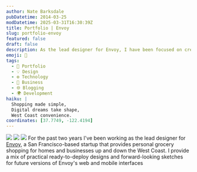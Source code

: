 ```yaml
---
author: Nate Barksdale
pubDatetime: 2014-03-25
modDatetime: 2025-03-31T16:30:39Z
title: Portfolio | Envoy
slug: portfolio-envoy
featured: false
draft: false
description: As the lead designer for Envoy, I have been focused on creating innovative and practical designs for our users. My work includes both ready-to-deploy designs and visionary concepts for future web and mobile interfaces. Based on the context provided, the relevant geolocation coordinates for San Francisco, where Envoy is based, would be approximately 37.7749° N, 122.4194° W.
emoji: 🛒
tags:
  - 📁 Portfolio
  - 💡 Design
  - ⚙️ Technology
  - 💼 Business
  - 🌐 Blogging
  - 🌍 Development
haiku: |
  Shopping made simple,  
  Digital dreams take shape,  
  West Coast convenience.
coordinates: [37.7749, -122.4194]
---
```


![](@assets/images/portfolio-envoy-website.jpg) ![](@assets/images/portfolio-envoy-phones.jpg) ![](@assets/images/portfolio-envoy-card.jpg) For the past two years I've been working as the lead designer for [Envoy](http://helloenvoy.com), a San Francisco-based startup that provides personal grocery shopping for homes and businesses up and down the West Coast. I provide a mix of practical ready-to-deploy designs and forward-looking sketches for future versions of Envoy's web and mobile interfaces
